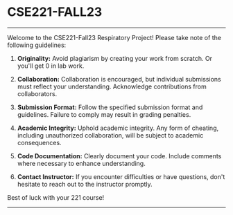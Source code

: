 # CSE221-FALL23


---



Welcome to the CSE221-Fall23 Respiratory Project! Please take note of the following guidelines:

1. **Originality:** Avoid plagiarism by creating your work from scratch. Or you'll get 0 in lab work.

2. **Collaboration:** Collaboration is encouraged, but individual submissions must reflect your understanding. Acknowledge contributions from collaborators.

3. **Submission Format:** Follow the specified submission format and guidelines. Failure to comply may result in grading penalties.

4. **Academic Integrity:** Uphold academic integrity. Any form of cheating, including unauthorized collaboration, will be subject to academic consequences.

5. **Code Documentation:** Clearly document your code. Include comments where necessary to enhance understanding.

6. **Contact Instructor:** If you encounter difficulties or have questions, don't hesitate to reach out to the instructor promptly.

Best of luck with your 221 course!

---
